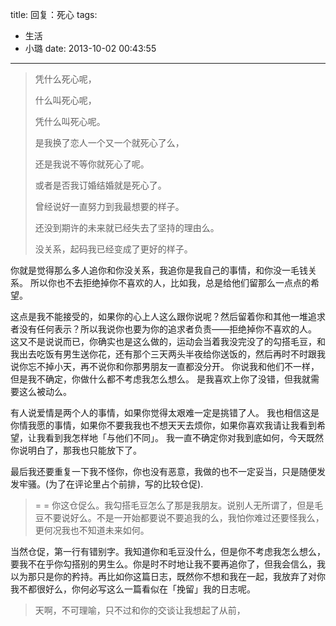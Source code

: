 title: 回复：死心
tags:
  - 生活
  - 小璐
date: 2013-10-02 00:43:55
---

> 凭什么死心呢，
> 
>   什么叫死心呢，
> 
>   凭什么叫死心呢。
> 
>   是我换了恋人一个又一个就死心了么，
> 
>   还是我说不等你就死心了呢。
> 
>   或者是否我订婚结婚就是死心了。
> 
>   曾经说好一直努力到我最想要的样子。
> 
>   还没到期许的未来就已经失去了坚持的理由么。
> 
>   没关系，起码我已经变成了更好的样子。

你就是觉得那么多人追你和你没关系，我追你是我自己的事情，和你没一毛钱关系。
所以你也不去拒绝掉你不喜欢的人，比如我，总是给他们留那么一点点的希望。

这点是我不能接受的，如果你的心上人这么跟你说呢？然后留着你和其他一堆追求者没有任何表示？所以我说你也要为你的追求者负责——拒绝掉你不喜欢的人。
这又不是说说而已，你确实也是这么做的，运动会当着我没完没了的勾搭毛豆，和我出去吃饭有男生送你花，还有那个三天两头半夜给你送饭的，然后再时不时跟我说你忘不掉小天，再不说你和你那男朋友一直都没分开。
你说我和他们不一样，但是我不确定，你做什么都不考虑我怎么想么。
是我喜欢上你了没错，但我就需要这么被动么。

有人说爱情是两个人的事情，如果你觉得太艰难一定是挑错了人。
我也相信这是你情我愿的事情，如果你不要我我也不想天天去烦你，如果你喜欢我请让我看到希望，让我看到我怎样地「与他们不同」。
我一直不确定你对我到底如何，今天既然你说明白了，那我也只能放下了。

最后我还要重复一下我不怪你，你也没有恶意，我做的也不一定妥当，只是随便发发牢骚。(为了在评论里占个前排，写的比较仓促).

> = = 你这仓促么。我勾搭毛豆怎么了那是我朋友。说别人无所谓了，但是毛豆不要说好么。不是一开始都要说不要追我的么，我怕你难过还要怪我么，更何况我也不知道未来如何。

当然仓促，第一行有错别字。我知道你和毛豆没什么，但是你不考虑我怎么想么，要我不在乎你勾搭别的男生么。你是时不时地让我不要再追你了，但我会信么，我以为那只是你的矜持。再比如你这篇日志，既然你不想和我在一起，我放弃了对你我不都很好么，你何必写这么一篇看似在「挽留」我的日志呢。

> 天啊，不可理喻，只不过和你的交谈让我想起了从前，